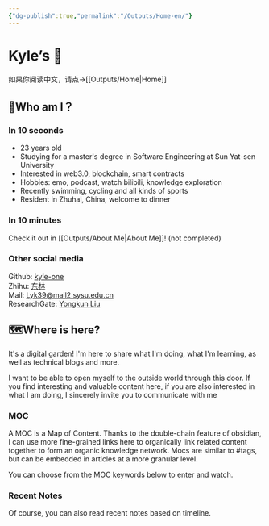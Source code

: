 ```yaml
---
{"dg-publish":true,"permalink":"/Outputs/Home-en/"}
---
```


# Kyle’s 🏡
如果你阅读中文，请点->[[Outputs/Home\|Home]]
## 🤯Who am I？
### In 10 seconds
- 23 years old
- Studying for a master's degree in Software Engineering at Sun Yat-sen University
- Interested in web3.0, blockchain, smart contracts
- Hobbies: emo, podcast, watch bilibili, knowledge exploration
- Recently swimming, cycling and all kinds of sports
- Resident in Zhuhai, China, welcome to dinner
### In 10 minutes
Check it out in [[Outputs/About Me\|About Me]]! (not completed)
### Other social media
Github: [kyle-one](https://github.com/kyle-one)   
Zhihu: [东林](https://www.zhihu.com/people/liu-yong-kun-19)   
Mail: <a href="mailto:Lyk39@mail2.sysu.edu.cn">Lyk39@mail2.sysu.edu.cn</a>    
ResearchGate: [Yongkun Liu](https://www.researchgate.net/profile/Yongkun-Liu-2)
## 🗺️Where is here?
It's a digital garden! I'm here to share what I'm doing, what I'm learning, as well as technical blogs and more.

I want to be able to open myself to the outside world through this door. If you find interesting and valuable content here, if you are also interested in what I am doing, I sincerely invite you to communicate with me
### MOC
A MOC is a Map of Content. Thanks to the double-chain feature of obsidian, I can use more fine-grained links here to organically link related content together to form an organic knowledge network. Mocs are similar to #tags, but can be embedded in articles at a more granular level.

You can choose from the MOC keywords below to enter and watch.
### Recent Notes
Of course, you can also read recent notes based on timeline.

